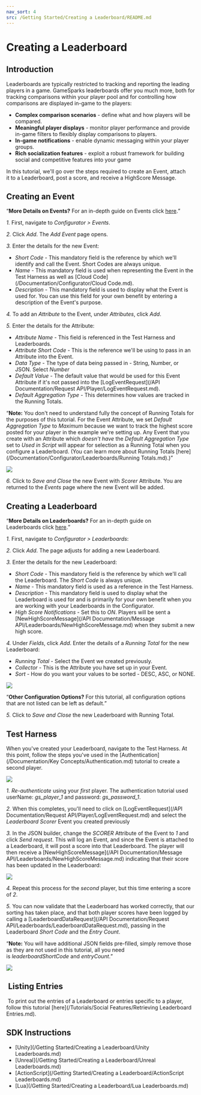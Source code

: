 ```yaml
---
nav_sort: 4
src: /Getting Started/Creating a Leaderboard/README.md
---
```


# Creating a Leaderboard

## Introduction


Leaderboards are typically restricted to tracking and reporting the leading players in a game. GameSparks leaderboards offer you much more, both for tracking comparisons within your player pool and for controlling how comparisons are displayed in-game to the players:
* **Complex comparison scenarios** - define what and how players will be compared.
* **Meaningful player displays** - monitor player performance and provide in-game filters to flexibly display comparisons to players.
* **In-game notifications** - enable dynamic messaging within your player groups.
* **Rich socialization features** - exploit a robust framework for building social and competitive features into your game

In this tutorial, we'll go over the steps required to create an Event, attach it to a Leaderboard, post a score, and receive a HighScore Message.

## Creating an Event

<q>**More Details on Events?** For an in-depth guide on Events click [here](/Documentation/Configurator/Events.md).</q>

*1.* First, navigate to *Configurator > Events*.

*2.* Click *Add*. The *Add Event* page opens.

*3.* Enter the details for the new Event:

  * *Short Code* - This mandatory field is the reference by which we'll identify and call the Event. Short Codes are always unique.
  * *Name* - This mandatory field is used when representing the Event in the Test Harness as well as [Cloud Code](/Documentation/Configurator/Cloud Code.md).
  * *Description* - This mandatory field is used to display what the Event is used for. You can use this field for your own benefit by entering a description of the Event's purpose.

*4.* To add an *Attribute* to the Event, under *Attributes*, click *Add*.

*5.* Enter the details for the Attribute:
  * *Attribute Name* - This field is referenced in the Test Harness and Leaderboards.
  * *Attribute Short Code* - This is the reference we'll be using to pass in an Attribute into the Event.
  * *Data Type* - The type of data being passed in - String, Number, or JSON. Select *Number*
  * *Default Value* - The default value that would be used for this Event Attribute if it's not passed into the [LogEventRequest](/API Documentation/Request API/Player/LogEventRequest.md).
  * *Default Aggregation Type* - This determines how values are tracked in the Running Totals.

<q>**Note:** You don't need to understand fully the concept of Running Totals for the purposes of this tutorial. For the Event Attribute, we set *Default Aggregation Type* to *Maximum* because we want to track the highest score posted for your player in the example we're setting up. Any Event that you create with an Attribute which *doesn't have* the *Default Aggregation Type* set to *Used in Script* will appear for selection as a Running Total when you configure a Leaderboard. (You can learn more about Running Totals [here](/Documentation/Configurator/Leaderboards/Running Totals.md).)</q>

![](img/CreatingALeaderboard/7.png)

*6.* Click to *Save and Close* the new Event with *Scorer* Attribute. You are returned to the *Events* page where the new Event will be added.

## Creating a Leaderboard

<q>**More Details on Leaderboards?** For an in-depth guide on Leaderboards click [here](/Documentation/Configurator/Leaderboards/README.md).</q>

*1.* First, navigate to *Configurator > Leaderboards*:

*2.* Click *Add*. The page adjusts for adding a new Leaderboard.

*3.* Enter the details for the new Leaderboard: 
  * *Short Code* - This mandatory field is the reference by which we'll call the Leaderboard. The *Short Code* is always unique.
  * *Name* - This mandatory field is used as a reference in the Test Harness.
  * *Description* - This mandatory field is used to display what the Leaderboard is used for and is primarily for your own benefit when you are working with your Leaderboards in the Configurator.
  * *High Score Notifications* - Set this to *ON*. Players will be sent a [NewHighScoreMessage](/API Documentation/Message API/Leaderboards/NewHighScoreMessage.md) when they submit a new high score.

*4.* Under *Fields*, click *Add*. Enter the details of a *Running Total* for the new Leaderboard:
  * *Running Total* - Select the Event we created previously.
  * *Collector* - This is the Attribute you have set up in your Event.
  * *Sort* - How do you want your values to be sorted - DESC, ASC, or NONE.


  ![](img/CreatingALeaderboard/8.png)

  <q>**Other Configuration Options?** For this tutorial, all configuration options that are not listed can be left as default.</q>

  *5.* Click to *Save and Close* the new Leaderboard with Running Total.

## Test Harness

When you've created your Leaderboard, navigate to the Test Harness. At this point, follow the steps you've used in the [Authentication](/Documentation/Key Concepts/Authentication.md) tutorial to create a second player.

![](img/CreatingALeaderboard/9.png)

*1.* *Re-authenticate* using your *first* player. The authentication tutorial used userName: *gs_player_1* and password: *gs_password_1*.

*2.* When this completes, you'll need to click on [LogEventRequest](/API Documentation/Request API/Player/LogEventRequest.md) and select the *Leaderboard Scorer* Event you created previously

*3.* In the JSON builder, change the *SCORER* Attribute of the Event to *1* and click *Send request*. This will log an Event, and since the Event is attached to a Leaderboard, it will post a score into that Leaderboard. The player will then receive a [NewHighScoreMessage](/API Documentation/Message API/Leaderboards/NewHighScoreMessage.md) indicating that their score has been updated in the Leaderboard:

![](img/CreatingALeaderboard/10.png)

*4.* Repeat this process for the *second* player, but this time entering a score of *2*.

*5.* You can now validate that the Leaderboard has worked correctly, that our sorting has taken place, and that both player scores have been logged by calling a [LeaderboardDataRequest](/API Documentation/Request API/Leaderboards/LeaderboardDataRequest.md), passing in the Leaderboard *Short Code* and the *Entry Count*.

<q>**Note:** You will have additional JSON fields pre-filled, simply remove those as they are not used in this tutorial, all you need is *leaderboardShortCode* and *entryCount*.</q>

![](img/CreatingALeaderboard/11.png)


##  Listing Entries

 To print out the entries of a Leaderboard or entries specific to a player, follow this tutorial [here](/Tutorials/Social Features/Retrieving Leaderboard Entries.md).

## SDK Instructions

* [Unity](/Getting Started/Creating a Leaderboard/Unity Leaderboards.md)
* [Unreal](/Getting Started/Creating a Leaderboard/Unreal Leaderboards.md)
* [ActionScript](/Getting Started/Creating a Leaderboard/ActionScript Leaderboards.md)
* [Lua](/Getting Started/Creating a Leaderboard/Lua Leaderboards.md)
